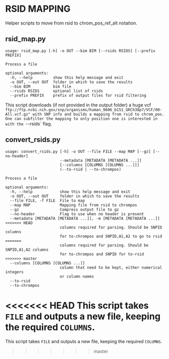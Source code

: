 # RSID MAPPING

Helper scripts to move from rsid to chrom_pos_ref_alt notation.

## rsid_map.py

```
usage: rsid_map.py [-h] -o OUT --bim BIM [--rsids RSIDS] [--prefix PREFIX]

Process a file

optional arguments:
  -h, --help         show this help message and exit
  -o OUT, --out OUT  folder in which to save the results
  --bim BIM          bim file
  --rsids RSIDS      optional list of rsids
  --prefix PREFIX    prefix of output files for rsid filtering
```

This script downloads (if not provided in the output folder) a huge vcf `ftp://ftp.ncbi.nih.gov/snp/organisms/human_9606_b151_GRCh38p7/VCF/00-All.vcf.gz" with SNP info and builds a mapping from rsid to chrom_pos.
One can subfilter the mapping to only position one is interested in with the `--rsids` flag. 

## convert_rsids.py

```
usage: convert_rsids.py [-h] -o OUT --file FILE --map MAP [--gz] [--no-header]
                        --metadata [METADATA [METADATA ...]]
                        [--columns [COLUMNS [COLUMNS ...]]]
                        (--to-rsid | --to-chrompos)

Process a file

optional arguments:
  -h, --help            show this help message and exit
  -o OUT, --out OUT     folder in which to save the results
  --file FILE, -f FILE  File to map
  --map MAP             Mapping file from rsid to chrompos
  --gz                  Compress output file to gz
  --no-header           Flag to use when no header is present
  --metadata [METADATA [METADATA ...]], -m [METADATA [METADATA ...]]
<<<<<<< HEAD
                        columns required for parsing. Should be SNPID columns
                        for to-chrompos and SNPID,A1,A2 to go to rsid
=======
                        columns required for parsing. Should be SNPID,A1,A2 columns
                        for to-chrompos and SNPID for to-rsid
>>>>>>> master
  --columns [COLUMNS [COLUMNS ...]]
                        column that need to be kept, either numerical integers
                        or column names
  --to-rsid
  --to-chrompos
```

<<<<<<< HEAD
This script takes `FILE` and outputs a new file, keeping the required `COLUMNS`. 
=======
This script takes `FILE` and outputs a new file, keeping the required `COLUMNS`. 
>>>>>>> master
